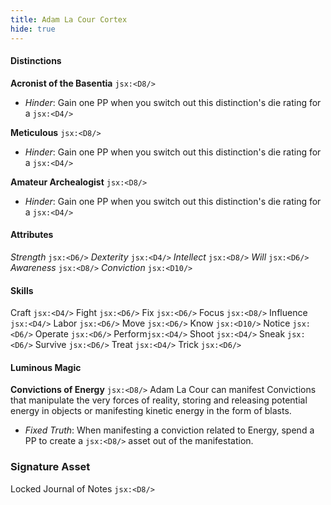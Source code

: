 ```yaml
---
title: Adam La Cour Cortex
hide: true
---
```


#### Distinctions
**Acronist of the Basentia** `jsx:<D8/>`
- *Hinder*: Gain one PP when you switch out this distinction's die rating for a `jsx:<D4/>`

**Meticulous** `jsx:<D8/>`
- *Hinder*: Gain one PP when you switch out this distinction's die rating for a `jsx:<D4/>`
 
**Amateur Archealogist** `jsx:<D8/>`
- *Hinder*: Gain one PP when you switch out this distinction's die rating for a `jsx:<D4/>`

#### Attributes
*Strength* `jsx:<D6/>`
*Dexterity* `jsx:<D4/>`
*Intellect* `jsx:<D8/>`
*Will* `jsx:<D6/>`
*Awareness* `jsx:<D8/>`
*Conviction* `jsx:<D10/>`

#### Skills
Craft `jsx:<D4/>`
Fight `jsx:<D6/>`
Fix `jsx:<D6/>`
Focus `jsx:<D8/>`
Influence `jsx:<D4/>`
Labor `jsx:<D6/>`
Move `jsx:<D6/>`
Know `jsx:<D10/>`
Notice `jsx:<D6/>`
Operate `jsx:<D6/>`
Perform`jsx:<D4/>`
Shoot `jsx:<D4/>`
Sneak `jsx:<D6/>`
Survive `jsx:<D6/>`
Treat `jsx:<D4/>`
Trick `jsx:<D6/>`

#### Luminous Magic
**Convictions of Energy** `jsx:<D8/>`
Adam La Cour can manifest Convictions that manipulate the very forces of reality, storing and releasing potential energy in objects or manifesting kinetic energy in the form of blasts.
- *Fixed Truth*: When manifesting a conviction related to Energy, spend a PP to create a `jsx:<D8/>` asset out of the manifestation.
### Signature Asset
Locked Journal of Notes `jsx:<D8/>`
